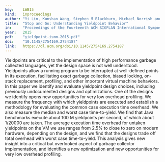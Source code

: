 ```yaml
---
key:    LWB15
kind:   inproceedings
author: "Yi Lin, Kunshan Wang, Stephen M Blackburn, Michael Norrish and Antony L Hosking"
title:  "Stop and Go: Understanding Yieldpoint Behavior"
in:     "Proceedings of the Fourteenth ACM SIGPLAN International Symposium on Memory Management (ISMM 2015), Portland, OR, June 14, 2015"
year:   2015
pdf:    "yieldpoint-ismm-2015.pdf"
doi:    "10.1145/2754169.2754187"
link:   https://dl.acm.org/doi/10.1145/2754169.2754187
---
```


Yieldpoints are critical to the implementation of high performance garbage
collected languages, yet the design space is not well understood.  Yieldpoints
allow a running program to be interrupted at well-defined points in its
execution, facilitating exact garbage collection, biased locking, on-stack
replacement, profiling, and other important virtual machine behaviors. In this
paper we identify and evaluate yieldpoint design choices, including previously
undocumented designs and optimizations. One of the designs we identify opens
new opportunities for very low overhead profiling. We measure the frequency
with which yieldpoints are executed and establish a methodology for evaluating
the common case execution time overhead. We also measure the median and worst
case time-to-yield. We find that Java benchmarks execute about 100 M
yieldpoints per second, of which about 1/20000 are taken. The average execution
time overhead for untaken yieldpoints on the VM we use ranges from 2.5% to
close to zero on modern hardware, depending on the design, and we find that the
designs trade off total overhead with worst case time-to-yield. This analysis
gives new insight into a critical but overlooked aspect of garbage collector
implementation, and identifies a new optimization and new opportunities for
very low overhead profiling.

